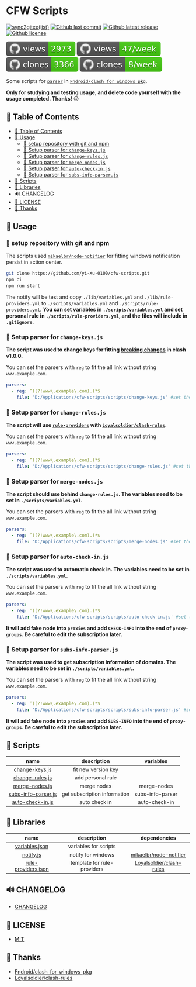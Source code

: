 # CFW Scripts

[![sync2gitee(list)](<https://github.com/yi-Xu-0100/hub-mirror/workflows/sync2gitee(list)/badge.svg>)](https://github.com/yi-Xu-0100/hub-mirror)
[![Github last commit](https://img.shields.io/github/last-commit/yi-Xu-0100/cfw-scripts)](https://github.com/yi-Xu-0100/cfw-scripts)
[![Github latest release](https://img.shields.io/github/v/release/yi-Xu-0100/cfw-scripts)](https://github.com/yi-Xu-0100/cfw-scripts/releases)
[![Github license](https://img.shields.io/github/license/yi-Xu-0100/cfw-scripts)](./LICENSE)

[![views](https://raw.githubusercontent.com/yi-Xu-0100/traffic2badge/traffic/traffic-cfw-scripts/views.svg)](https://github.com/yi-Xu-0100/traffic2badge/tree/traffic#-cfw-scripts)
[![views per week](https://raw.githubusercontent.com/yi-Xu-0100/traffic2badge/traffic/traffic-cfw-scripts/views_per_week.svg)](https://github.com/yi-Xu-0100/traffic2badge/tree/traffic#-cfw-scripts)
[![clones](https://raw.githubusercontent.com/yi-Xu-0100/traffic2badge/traffic/traffic-cfw-scripts/clones.svg)](https://github.com/yi-Xu-0100/traffic2badge/tree/traffic#-cfw-scripts)
[![clones per week](https://raw.githubusercontent.com/yi-Xu-0100/traffic2badge/traffic/traffic-cfw-scripts/clones_per_week.svg)](https://github.com/yi-Xu-0100/traffic2badge/tree/traffic#-cfw-scripts)

Some scripts for [`parser`](https://docs.cfw.lbyczf.com/contents/parser.html) in [`Fndroid/clash_for_windows_pkg`](https://github.com/Fndroid/clash_for_windows_pkg).

**Only for studying and testing usage, and delete code yourself with the usage completed. Thanks!** 😜

## 🎨 Table of Contents

- [🎨 Table of Contents](#-table-of-contents)
- [🚀 Usage](#-usage)
  - [📝 setup repository with git and npm](#-setup-repository-with-git-and-npm)
  - [📝 Setup parser for `change-keys.js`](#-setup-parser-for-change-keysjs)
  - [📝 Setup parser for `change-rules.js`](#-setup-parser-for-change-rulesjs)
  - [📝 Setup parser for `merge-nodes.js`](#-setup-parser-for-merge-nodesjs)
  - [📝 Setup parser for `auto-check-in.js`](#-setup-parser-for-auto-check-injs)
  - [📝 Setup parser for `subs-info-parser.js`](#-setup-parser-for-subs-info-parserjs)
- [📝 Scripts](#-scripts)
- [🍱 Libraries](#-libraries)
- [🔊 CHANGELOG](#-changelog)
- [📄 LICENSE](#-license)
- [🎉 Thanks](#-thanks)

## 🚀 Usage

### 📝 setup repository with git and npm

The scripts used [`mikaelbr/node-notifier`](https://github.com/mikaelbr/node-notifier) for fitting windows notification persist in action center.

```bash
git clone https://github.com/yi-Xu-0100/cfw-scripts.git
npm ci
npm run start
```

The notify will be test and copy `./lib/variables.yml` and `./lib/rule-providers.yml` to `./scripts/variables.yml` and `./scripts/rule-providers.yml`. **You can set variables in `./scripts/variables.yml` and set personal rule in `./scripts/rule-providers.yml`, and the files will include in `.gitignore`.**

### 📝 Setup parser for `change-keys.js`

**The script was used to change keys for fitting [breaking changes](https://github.com/Dreamacro/clash/wiki/breaking-changes-in-1.0.0) in clash v1.0.0.**

You can set the parsers with `reg` to fit the all link without string `www.example.com`.

```yml
parsers:
  - reg: ^((?!www\.example\.com).)*$
    file: 'D:/Applications/cfw-scripts/scripts/change-keys.js' #set the path of `change-keys.js`.
```

### 📝 Setup parser for `change-rules.js`

**The script will use [`rule-providers`](https://lancellc.gitbook.io/clash/clash-config-file/rule-provider) with [`Loyalsoldier/clash-rules`](https://github.com/Loyalsoldier/clash-rules).**

You can set the parsers with `reg` to fit the all link without string `www.example.com`.

```yml
parsers:
  - reg: ^((?!www\.example\.com).)*$
    file: 'D:/Applications/cfw-scripts/scripts/change-rules.js' #set the path of `change-rules.js`.
```

### 📝 Setup parser for `merge-nodes.js`

**The script should use behind `change-rules.js`. The variables need to be set in `./scripts/variables.yml`.**

You can set the parsers with `reg` to fit the all link without string `www.example.com`.

```yml
parsers:
  - reg: ^((?!www\.example\.com).)*$
    file: 'D:/Applications/cfw-scripts/scripts/merge-nodes.js' #set the path of `merge-nodes.js`.
```

### 📝 Setup parser for `auto-check-in.js`

**The script was used to automatic check in. The variables need to be set in `./scripts/variables.yml`.**

You can set the parsers with `reg` to fit the all link without string `www.example.com`.

```yml
parsers:
  - reg: ^((?!www\.example\.com).)*$
    file: 'D:/Applications/cfw-scripts/scripts/auto-check-in.js' #set the path of `auto-check-in.js`.
```

**It will add fake node into `proxies` and add `CHECK-INFO` into the end of `proxy-groups`. Be careful to edit the subscription later.**

### 📝 Setup parser for `subs-info-parser.js`

**The script was used to get subscription information of domains. The variables need to be set in `./scripts/variables.yml`.**

You can set the parsers with `reg` to fit the all link without string `www.example.com`.

```yml
parsers:
  - reg: ^((?!www\.example\.com).)*$
    file: 'D:/Applications/cfw-scripts/scripts/subs-info-parser.js' #set the path of `subs-info-parser.js`.
```

**It will add fake node into `proxies` and add `SUBS-INFO` into the end of `proxy-groups`. Be careful to edit the subscription later.**

## 📝 Scripts

|         name          |         description          |    variables     |
| :-------------------: | :--------------------------: | :--------------: |
|   [change-keys.js]    |     fit new version key      |                  |
|   [change-rules.js]   |      add personal rule       |                  |
|   [merge-nodes.js]    |         merge nodes          |   merge-nodes    |
| [subs-info-parser.js] | get subscription information | subs-info-parser |
|  [auto-check-in.js]   |        auto check in         |  auto-check-in   |

[change-keys.js]: https://github.com/yi-Xu-0100/cfw-scripts/tree/main/scripts/change-keys.js
[change-rules.js]: https://github.com/yi-Xu-0100/cfw-scripts/tree/main/scripts/change-rules.js
[merge-nodes.js]: https://github.com/yi-Xu-0100/cfw-scripts/tree/main/scripts/merge-nodes.js
[subs-info-parser.js]: https://github.com/yi-Xu-0100/cfw-scripts/tree/main/scripts/subs-info-parser.js
[auto-check-in.js]: https://github.com/yi-Xu-0100/cfw-scripts/tree/main/scripts/auto-check-in.js

## 🍱 Libraries

|         name          |         description         |        dependencies        |
| :-------------------: | :-------------------------: | :------------------------: |
|   [variables.json]    |    variables for scripts    |                            |
|      [notify.js]      |     notify for windows      |  [mikaelbr/node-notifier]  |
| [rule-providers.json] | template for rule-providers | [Loyalsoldier/clash-rules] |

[variables.json]: https://github.com/yi-Xu-0100/cfw-scripts/tree/main/lib/variables.json
[notify.js]: https://github.com/yi-Xu-0100/cfw-scripts/tree/main/lib/notify.js
[mikaelbr/node-notifier]: https://github.com/mikaelbr/node-notifier
[rule-providers.json]: https://github.com/yi-Xu-0100/cfw-scripts/tree/main/lib/rule-providers.json
[loyalsoldier/clash-rules]: https://github.com/Loyalsoldier/clash-rules

## 🔊 CHANGELOG

- [CHANGELOG](https://github.com/yi-Xu-0100/cfw-scripts/blob/main/CHANGELOG.md)

## 📄 LICENSE

- [MIT](https://github.com/yi-Xu-0100/cfw-scripts/blob/main/LICENSE)

## 🎉 Thanks

- [Fndroid/clash_for_windows_pkg](https://github.com/Fndroid/clash_for_windows_pkg)
- [Loyalsoldier/clash-rules](https://github.com/Loyalsoldier/clash-rules)
